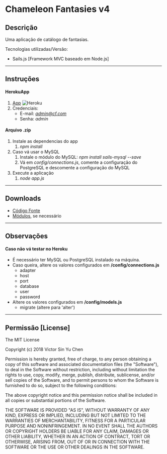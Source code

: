 # Chameleon Fantasies v4

## Descrição
Uma aplicação de catálogo de fantasias.

Tecnologias utilizadas/Versão: 
 * Sails.js [Framework MVC baseado em Node.js]

---
## Instruções

#### HerokuApp
1. [App](https://chameleonfantasies.herokuapp.com) ![Heroku](https://heroku-badge.herokuapp.com/?app=chameleonfantasies)
2. Credenciais:
    * E-mail: *admin@cf.com*
    * Senha: *admin*

#### Arquivo .zip

1. Instale as dependencias do app
    1. *npm install*
2. Caso vá usar o MySQL
    1. Instale o módulo do MySQL: *npm install sails-mysql --save*
    2. Vá em *config/connections.js*, comente a configuração do PostgreSQL e descomente a configuração do MySQL
3. Execute a aplicação
    1. *node app.js*

---
## Downloads

* [Código Fonte](https://github.com/vsychen/chameleonfantasies/raw/master/v4.zip)
* [Módulos](https://github.com/vsychen/chameleonfantasies/raw/master/node_modules.zip), se necessário

---
## Observações
#### Caso não vá testar no Heroku

 * É necessário ter MySQL ou PostgreSQL instalado na máquina.
 * Caso queira, altere os valores configurados em **/config/connections.js**
   * adapter
   * host
   * port
   * database
   * user
   * password
 * Altere os valores configurados em **/config/models.js**
   * migrate (altere para 'alter')

---
## Permissão [License]

The MIT License

Copyright (c) 2018 Victor Sin Yu Chen

Permission is hereby granted, free of charge, to any person obtaining a copy of this software and associated documentation files (the "Software"), to deal in the Software without restriction, including without limitation the rights to use, copy, modify, merge, publish, distribute, sublicense, and/or sell copies of the Software, and to permit persons to whom the Software is furnished to do so, subject to the following conditions:

The above copyright notice and this permission notice shall be included in all copies or substantial portions of the Software.

THE SOFTWARE IS PROVIDED "AS IS", WITHOUT WARRANTY OF ANY KIND, EXPRESS OR IMPLIED, INCLUDING BUT NOT LIMITED TO THE WARRANTIES OF MERCHANTABILITY, FITNESS
FOR A PARTICULAR PURPOSE AND NONINFRINGEMENT. IN NO EVENT SHALL THE AUTHORS OR COPYRIGHT HOLDERS BE LIABLE FOR ANY CLAIM, DAMAGES OR OTHER LIABILITY, WHETHER
IN AN ACTION OF CONTRACT, TORT OR OTHERWISE, ARISING FROM, OUT OF OR IN CONNECTION WITH THE SOFTWARE OR THE USE OR OTHER DEALINGS IN THE SOFTWARE.
